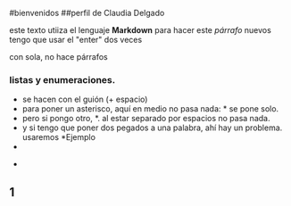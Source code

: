 #bienvenidos
##perfil de Claudia Delgado

este texto utiiza el lenguaje **Markdown**
para hacer este *párrafo* nuevos tengo que usar el "enter" dos veces

con sola, no hace párrafos

### listas y enumeraciones.

- se hacen con el guión (+ espacio)
- para poner un asterisco, aquí en medio no pasa nada: * se pone solo.
- pero si pongo otro, *. al estar separado por espacios  no pasa nada.
- y si tengo que poner dos pegados a una palabra, ahí hay un problema. usaremos \*Ejemplo
- 
*
1
-
